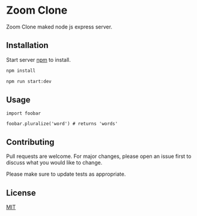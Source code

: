 # Zoom Clone 

Zoom Clone maked node js express server.

## Installation

Start server [npm](https://nodejs.org/) to install.

```bash
npm install 
```
```bash
npm run start:dev 
```

## Usage

```node js
import foobar

foobar.pluralize('word') # returns 'words'
```

## Contributing
Pull requests are welcome. For major changes, please open an issue first to discuss what you would like to change.

Please make sure to update tests as appropriate.

## License
[MIT](https://choosealicense.com/licenses/mit/)